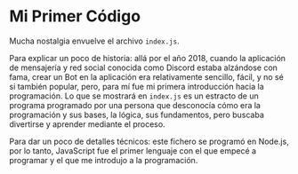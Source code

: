 # Mi Primer Código

Mucha nostalgia envuelve el archivo `index.js`.

Para explicar un poco de historia: allá por el año 2018, cuando la aplicación de mensajería y red social conocida como Discord estaba alzándose con fama, crear un Bot en la aplicación era relativamente sencillo,
fácil, y no sé si también popular, pero, para mí fue mi primera introducción hacia la programación. Lo que se mostrará en `index.js` es un estracto de un programa programado por una persona que desconocía cómo
era la programación y sus bases, la lógica, sus fundamentos, pero buscaba divertirse y aprender mediante el proceso.

Para dar un poco de detalles técnicos: este fichero se programó en Node.js, por lo tanto, JavaScript fue el primer lenguaje con el que empecé a programar y el que me introdujo a la programación. 
